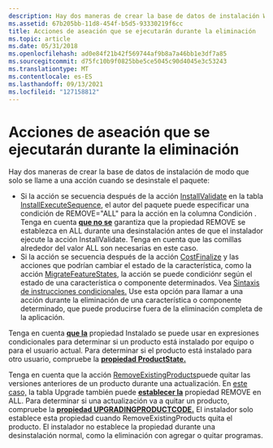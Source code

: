 ```yaml
---
description: Hay dos maneras de crear la base de datos de instalación Windows Installer, de modo que solo se llame a una acción cuando se desinstale el paquete.
ms.assetid: 67b205bb-11d8-454f-b5d5-93330219f6cc
title: Acciones de aseación que se ejecutarán durante la eliminación
ms.topic: article
ms.date: 05/31/2018
ms.openlocfilehash: ad0e84f21b42f569744af9b8a7a46bb1e3df7a85
ms.sourcegitcommit: d75fc10b9f0825bbe5ce5045c90d4045e3c53243
ms.translationtype: MT
ms.contentlocale: es-ES
ms.lasthandoff: 09/13/2021
ms.locfileid: "127158812"
---
```

# <a name="conditioning-actions-to-run-during-removal"></a>Acciones de aseación que se ejecutarán durante la eliminación

Hay dos maneras de crear la base de datos de instalación de modo que solo se llame a una acción cuando se desinstale el paquete:

-   Si la acción se secuencia después de la acción [InstallValidate](installvalidate-action.md) en la tabla [InstallExecuteSequence](installexecutesequence-table.md), el autor del paquete puede especificar una condición de REMOVE="ALL" para la acción en la columna Condición . Tenga en cuenta [**que no se**](remove.md) garantiza que la propiedad REMOVE se establezca en ALL durante una desinstalación antes de que el instalador ejecute la acción InstallValidate. Tenga en cuenta que las comillas alrededor del valor ALL son necesarias en este caso.
-   Si la acción se secuencia después de la acción [CostFinalize](costfinalize-action.md) y las acciones que podrían cambiar el estado de la característica, como la acción [MigrateFeatureStates](migratefeaturestates-action.md), la acción se puede condiciónr según el estado de una característica o componente determinados. Vea [Sintaxis de instrucciones condicionales.](conditional-statement-syntax.md) Use esta opción para llamar a una acción durante la eliminación de una característica o componente determinado, que puede producirse fuera de la eliminación completa de la aplicación.

Tenga en cuenta [**que la**](installed.md) propiedad Instalado se puede usar en expresiones condicionales para determinar si un producto está instalado por equipo o para el usuario actual. Para determinar si el producto está instalado para otro usuario, compruebe la [**propiedad ProductState.**](productstate.md)

Tenga en cuenta que la acción [RemoveExistingProducts](removeexistingproducts-action.md)puede quitar las versiones anteriores de un producto durante una actualización. En [este caso,](upgrade-table.md) la tabla Upgrade también puede [**establecer la**](remove.md) propiedad REMOVE en ALL. Para determinar si una actualización va a quitar un producto, compruebe la [**propiedad UPGRADINGPRODUCTCODE.**](upgradingproductcode.md) El instalador solo establece esta propiedad cuando RemoveExistingProducts quita el producto. El instalador no establece la propiedad durante una desinstalación normal, como la eliminación con agregar o quitar programas.

 

 



